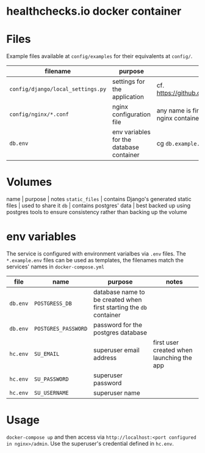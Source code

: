 # healthchecks.io docker container

# Files

Example files available at `config/examples` for their equivalents at `config/`.

filename | purpose | notes
---|---|---
`config/django/local_settings.py` | settings for the application | cf. https://github.com/healthchecks/healthchecks#configuration
`config/nginx/*.conf` | nginx configuration file | any name is fine, will be mounted at /etc/nginx/conf.d/ in the nginx container
`db.env` | env variables for the database container | cg `db.example.env`

# Volumes

name | purpose | notes
`static_files` | contains Django's generated static files | used to share it 
`db` | contains postgres' data | best backed up using postgres tools to ensure consistency rather than backing up the volume

# env variables

The service is configured with environment varialbes via `.env` files. The `*.example.env` files can be used as templates, the filenames match the services' names in `docker-compose.yml`

file | name | purpose | notes
---|---|---|---
`db.env` | `POSTGRESS_DB` | database name to be created when first starting the `db` container
`db.env` | `POSTGRES_PASSWORD` | password for the postgres database
`hc.env` | `SU_EMAIL` | superuser email address | first user created when launching the app
`hc.env` | `SU_PASSWORD` | superuser password
`hc.env` | `SU_USERNAME` | superuser name


# Usage

`docker-compose up` and then access via `http://localhost:<port configured in nginx>/admin`. Use the superuser's credential defined in `hc.env`.
